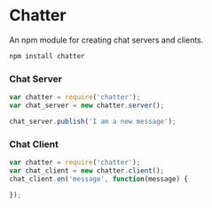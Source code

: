 # Chatter

An npm module for creating chat servers and clients.

``` bash
npm install chatter
```

### Chat Server

``` javascript
var chatter = require('chatter');
var chat_server = new chatter.server();

chat_server.publish('I am a new message');
```


### Chat Client

``` javascript
var chatter = require('chatter');
var chat_client = new chatter.client();
chat_client.on('message', function(message) {

});
```